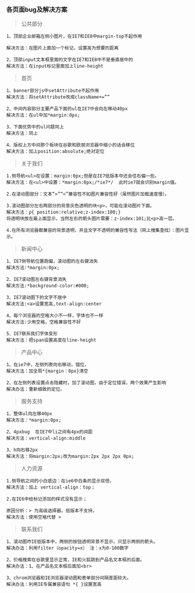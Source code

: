### 各页面bug及解决方案
> 公共部分

    1、顶部企业邮箱左侧小图片，在IE7和IE8中margin-top不起作用

    解决方法：在图片上面加一个标记，设置高为想要的距离

    2、顶部input文本框里面的文字在IE7和IE8中不是垂直居中的
    解决方法：在input标记里面加上line-height

> 首页

    1、banner部分js中setAttribute不起作用
    解决方法：将setAttribute改成className+=””

    2、中间内容部分主要产品下面的ul在IE7中会向左移动40px
    解决方法：在ul中加*margin:0px;

    3、下面优势中的ul问题同上
    解决方法：同上

    4、版权上方中间那个板块在谷歌和欧朋浏览器中缩小的话会移位
    解决方法：加上position:absolute;绝对定位

> 关于我们

    1.侧导航<ul>在设置：margin:0px;但是在IE7低版本中还会往右偏一些。
    解决方法：在<ul>中设置：*margin:0px;/*ie7*/  此时ie7就会识别margin值。

    2.在滚动图部分：文本“>”“<”兼容性不如图片兼容性好（虽然图片加载速度慢）。

    3.滚动图部分左右两部分的背景灰色透明的块<p>，可能在滚动图片下面。
    解决方法：p{ position:relative;z-index:100;}
    将透明块放在最上面显示，当然左右的箭头图片需要：z-index:101;比<p>高一层。

    4.在所有浏览器都兼容的背景透明，并且文字不透明的兼容性写法（网上搜集查找）：图片显示。

> 新闻中心

    1、IE7侧导航位置跑偏，滚动图的左右键消失 
    解决方法:*margin:0px;
    
    2、IE7滚动图左右键背景消失
    解决方法:*background-color:#000;
    
    3、IE7滚动图下的文字不居中
    解决方法:<a>设置宽高,text-align:center
    
    4、每个浏览器的空格大小不一样，字体也不一样
    解决方法:少用空格，空格兼容性不好
    
    5、IE7联系我们字体变形 
    解决方法：把span设置高度在line-height

> 产品中心
    
    1、在ie7中，左侧列表向右移动，错位，
    解决方法：加全局*{margin：0px}清空
    
    2、在左侧列表设置点击隐藏时，加了滚动图，由于定位错误，两个效果产生影响
    解决办法：重新细致的定位。

> 服务支持

    1、整体ul向左移40px
    解决方法：*margin:0px;

    2、4pxbug  在IE7中li之间有4px的间距
    解决方法：vertical-align:middle

    3、h向右移2px
    解决方法：将margin:2px;改为margin:2px 2px 2px 0px;

> 人力资源
     
    1.侧导航之间的小白底边：在ie6中白条的显示双倍，
    解决方法：加上 vertical-align：top；
    
    2.在IE6中给标记添加的样式没有显示；
    
    原因分析：> 为高级选择器，低版本不支持， 
    解决方法：使用空格代替 >

> 联系我们
  
    1、滚动图咋IE低版本中，两侧的按钮透明背景不显示，只显示两侧的箭头。
    解决办法：利用filter（opacity=x） 注：x为0-100数字
    
    2、价格搜索在谷歌里显示正常，IE和火狐跳到产品名文本框的后面。
    解决办法：1、在产品名文本框后面加<br>
    
    3、chrom浏览器和IE浏览器滚动图和表单部分间隔差距较大。
    解决办法：利用IE专属兼容语句 *{ }设置宽高


